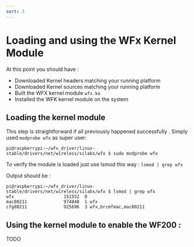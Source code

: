 ```yaml
---
sort: 3
---
```


# Loading and using the WFx Kernel Module

At this point you should have :
 - Downloaded Kernel headers matching your running platform
 - Downloaded Kernel sources matching your running platform
 - Built the WFX kernel module `wfx.ko`
 - Installed the WFK kernel module on the system

## Loading the kernel module

This step is straightforward if all previously happened successfully . Simply used `modprobe wfx` as super user:

``` console 
pi@raspberrypi:~/wfx_driver/linux-stable/drivers/net/wireless/silabs/wfx $ sudo modprobe wfx
```

To verify the module is loaded just use lsmod this way : `lsmod | grep wfx`

Output should be :

``` console 
pi@raspberrypi:~/wfx_driver/linux-stable/drivers/net/wireless/silabs/wfx $ lsmod | grep wfx
wfx                   151552  0
mac80211              974848  1 wfx
cfg80211              925696  3 wfx,brcmfmac,mac80211
```

## Using the kernel module to enable the WF200 :

TODO